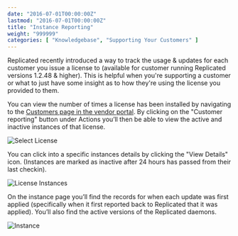 ```yaml
---
date: "2016-07-01T00:00:00Z"
lastmod: "2016-07-01T00:00:00Z"
title: "Instance Reporting"
weight: "999999"
categories: [ "Knowledgebase", "Supporting Your Customers" ]
---
```


Replicated recently introduced a way to track the usage & updates for each customer you issue a
license to (available for customer running Replicated versions 1.2.48 & higher). This is helpful when
you're supporting a customer or what to just have some insight as to how they're using the license
you provided to them.

You can view the number of times a license has been installed by navigating to the
[Customers page in the vendor portal](http://vendor.replicated.com/customers). By clicking on the "Customer reporting" button under Actions you’ll then be able to view the active and inactive instances of
that license.

![Select License](/static/select-customer.png)

You can click into a specific instances details by clicking the "View Details" icon. (Instances are
marked as inactive after 24 hours has passed from their last checkin).

![License Instances](/static/customer-reporting.png)

On the instance page you’ll find the records for when each update was first applied (specifically when
it first reported back to Replicated that it was applied). You’ll also find the active versions of
the Replicated daemons.

![Instance](/static/instance.png)
